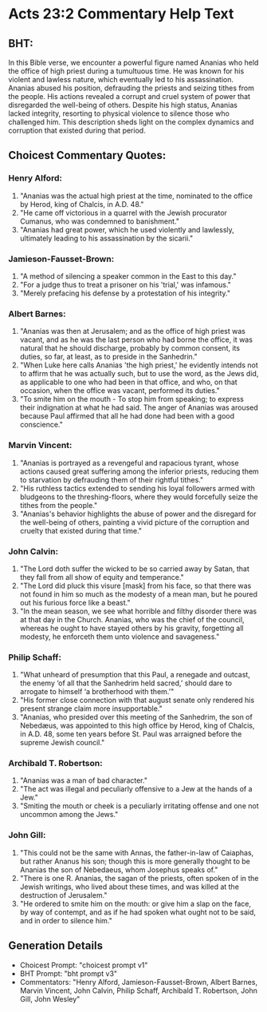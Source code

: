 # Acts 23:2 Commentary Help Text

## BHT:
In this Bible verse, we encounter a powerful figure named Ananias who held the office of high priest during a tumultuous time. He was known for his violent and lawless nature, which eventually led to his assassination. Ananias abused his position, defrauding the priests and seizing tithes from the people. His actions revealed a corrupt and cruel system of power that disregarded the well-being of others. Despite his high status, Ananias lacked integrity, resorting to physical violence to silence those who challenged him. This description sheds light on the complex dynamics and corruption that existed during that period.

## Choicest Commentary Quotes:
### Henry Alford:
1. "Ananias was the actual high priest at the time, nominated to the office by Herod, king of Chalcis, in A.D. 48."
2. "He came off victorious in a quarrel with the Jewish procurator Cumanus, who was condemned to banishment."
3. "Ananias had great power, which he used violently and lawlessly, ultimately leading to his assassination by the sicarii."

### Jamieson-Fausset-Brown:
1. "A method of silencing a speaker common in the East to this day."
2. "For a judge thus to treat a prisoner on his 'trial,' was infamous."
3. "Merely prefacing his defense by a protestation of his integrity."

### Albert Barnes:
1. "Ananias was then at Jerusalem; and as the office of high priest was vacant, and as he was the last person who had borne the office, it was natural that he should discharge, probably by common consent, its duties, so far, at least, as to preside in the Sanhedrin."
2. "When Luke here calls Ananias 'the high priest,' he evidently intends not to affirm that he was actually such, but to use the word, as the Jews did, as applicable to one who had been in that office, and who, on that occasion, when the office was vacant, performed its duties."
3. "To smite him on the mouth - To stop him from speaking; to express their indignation at what he had said. The anger of Ananias was aroused because Paul affirmed that all he had done had been with a good conscience."

### Marvin Vincent:
1. "Ananias is portrayed as a revengeful and rapacious tyrant, whose actions caused great suffering among the inferior priests, reducing them to starvation by defrauding them of their rightful tithes."
2. "His ruthless tactics extended to sending his loyal followers armed with bludgeons to the threshing-floors, where they would forcefully seize the tithes from the people."
3. "Ananias's behavior highlights the abuse of power and the disregard for the well-being of others, painting a vivid picture of the corruption and cruelty that existed during that time."

### John Calvin:
1. "The Lord doth suffer the wicked to be so carried away by Satan, that they fall from all show of equity and temperance."
2. "The Lord did pluck this visure [mask] from his face, so that there was not found in him so much as the modesty of a mean man, but he poured out his furious force like a beast."
3. "In the mean season, we see what horrible and filthy disorder there was at that day in the Church. Ananias, who was the chief of the council, whereas he ought to have stayed others by his gravity, forgetting all modesty, he enforceth them unto violence and savageness."

### Philip Schaff:
1. "What unheard of presumption that this Paul, a renegade and outcast, the enemy ‘of all that the Sanhedrim held sacred,’ should dare to arrogate to himself ‘a brotherhood with them.’"
2. "His former close connection with that august senate only rendered his present strange claim more insupportable."
3. "Ananias, who presided over this meeting of the Sanhedrim, the son of Nebedæus, was appointed to this high office by Herod, king of Chalcis, in A.D. 48, some ten years before St. Paul was arraigned before the supreme Jewish council."

### Archibald T. Robertson:
1. "Ananias was a man of bad character." 
2. "The act was illegal and peculiarly offensive to a Jew at the hands of a Jew." 
3. "Smiting the mouth or cheek is a peculiarly irritating offense and one not uncommon among the Jews."

### John Gill:
1. "This could not be the same with Annas, the father-in-law of Caiaphas, but rather Ananus his son; though this is more generally thought to be Ananias the son of Nebedaeus, whom Josephus speaks of."
2. "There is one R. Ananias, the sagan of the priests, often spoken of in the Jewish writings, who lived about these times, and was killed at the destruction of Jerusalem."
3. "He ordered to smite him on the mouth: or give him a slap on the face, by way of contempt, and as if he had spoken what ought not to be said, and in order to silence him."


## Generation Details
- Choicest Prompt: "choicest prompt v1"
- BHT Prompt: "bht prompt v3"
- Commentators: "Henry Alford, Jamieson-Fausset-Brown, Albert Barnes, Marvin Vincent, John Calvin, Philip Schaff, Archibald T. Robertson, John Gill, John Wesley"
